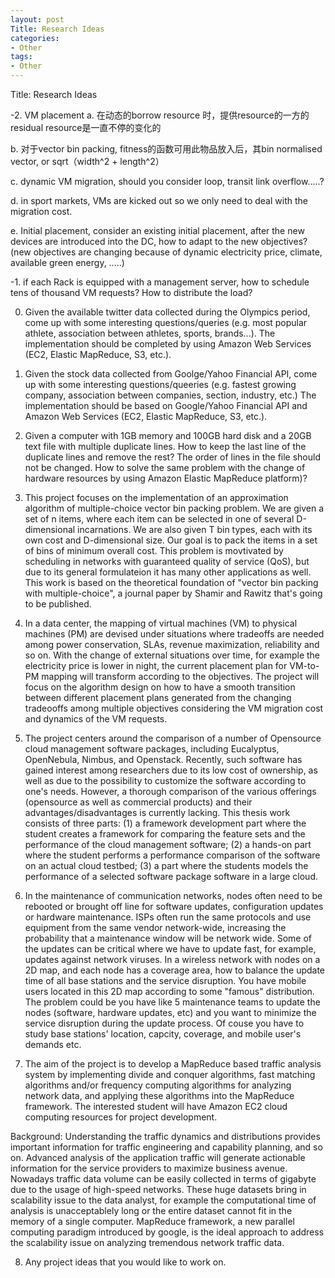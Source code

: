 ```yaml
---
layout: post
Title: Research Ideas
categories:
- Other
tags:
- Other
---
```


Title: Research Ideas

 -2. VM placement a. 在动态的borrow resource 时，提供resource的一方的residual resource是一直不停的变化的 

b. 对于vector bin packing, fitness的函数可用此物品放入后，其bin normalised vector, or sqrt（width^2 + length^2）

c. dynamic VM migration, should you consider loop, transit link overflow…..?

d. in sport markets, VMs are kicked out so we only need to deal with the migration cost.

e. Initial placement, consider an existing initial placement, after the new devices are introduced into the DC, how to adapt to the new objectives? (new objectives are changing because of dynamic electricity price, climate, available green energy, …..)

-1. if each Rack is equipped with a management server, how to schedule tens of thousand VM requests? How to distribute the load?

0. Given the available twitter data collected during the Olympics period, come up with some interesting questions/queries (e.g. most popular athlete, association between athletes, sports, brands...). The implementation should be completed by using Amazon Web Services (EC2, Elastic MapReduce, S3, etc.). 

1. Given the stock data collected from Goolge/Yahoo Financial API, come up with some interesting questions/queeries (e.g. fastest growing company, association between companies, section, industry, etc.) The implementation should be based on Google/Yahoo Financial API and Amazon Web Services (EC2, Elastic MapReduce, S3, etc.).

2. Given a computer with 1GB memory and 100GB hard disk and a 20GB text file with multiple duplicate lines. How to keep the last line of the duplicate lines and remove the rest? The order of lines in the file should not be changed. How to solve the same problem with the change of hardware resources by using Amazon Elastic MapReduce platform)?

3. This project focuses on the implementation of an approximation algorithm of multiple-choice vector bin packing problem. We are given a set of n items, where each item can be selected in one of several D-dimensional incarnations. We are also given T bin types, each with its own cost and D-dimensional size. Our goal is to pack the items in a set of bins of minimum overall cost. This problem is movtivated by scheduling in networks with guaranteed quality of service (QoS), but due to its general formulateion it has many other applications as well. This work is based on the theoretical foundation of &quot;vector bin packing with multiple-choice&quot;, a journal paper by Shamir and Rawitz that's going to be published. 

4. In a data center, the mapping of virtual machines (VM) to physical machines (PM) are devised under situations where tradeoffs are needed among power conservation, SLAs, revenue maximization, reliability and so on. With the change of external situations over time, for example the electricity price is lower in night, the current placement plan for VM-to-PM mapping will transform according to the objectives. The project will focus on the algorithm design on how to have a smooth transition between different placement plans generated from the changing tradeooffs among multiple objectives considering the VM migration cost and dynamics of the VM requests.

5. The project centers around the comparison of a number of Opensource cloud management software packages, including Eucalyptus, OpenNebula, Nimbus, and Openstack. Recently, such software has gained interest among researchers due to its low cost of ownership, as well as due to the possibility to customize the software according to one's needs. However, a thorough comparison of the various offerings (opensource as well as commercial products) and their advantages/disadvantages is currently lacking. This thesis work consists of three parts: (1) a framework development part where the student creates a framework for comparing the feature sets and the performance of the cloud management software; (2) a hands-on part where the student performs a performance comparison of the software on an actual cloud testbed; (3) a part where the students models the performance of a selected software package software in a large cloud.

6. In the maintenance of communication networks, nodes often need to be rebooted or brought off line for software updates, configuration updates or hardware maintenance. ISPs often run the same protocols and use equipment from the same vendor network-wide, increasing the probability that a maintenance window will be network wide. Some of the updates can be critical where we have to update fast, for example, updates against network viruses. In a wireless network with nodes on a 2D map, and each node has a coverage area, how to balance the update time of all base stations and the service disruption. You have mobile users located in this 2D map according to some &quot;famous&quot; distribution. The problem could be you have like 5 maintenance teams to update the nodes (software, hardware updates, etc) and you want to minimize the service disruption during the update process. Of couse you have to study base stations' location, capcity, coverage, and mobile user's demands etc.

7. The aim of the project is to develop a MapReduce based traffic analysis system by implementing divide and conquer algorithms, fast matching algorithms and/or frequency computing algorithms for analyzing network data, and applying these algorithms into the MapReduce framework. The interested student will have Amazon EC2 cloud computing resources for project development.

Background: Understanding the traffic dynamics and distributions provides important information for traffic engineering and capability planning, and so on. Advanced analysis of the application traffic will generate actionable information for the service providers to maximize business avenue. Nowadays traffic data volume can be easily collected in terms of gigabyte due to the usage of high-speed networks. These huge datasets bring in scalability issue to the data analyst, for example the computational time of analysis is unacceptablely long or the entire dataset cannot fit in the memory of a single computer. MapReduce framework, a new parallel computing paradigm introduced by google, is the ideal approach to address the scalability issue on analyzing tremendous network traffic data.

8. Any project ideas that you would like to work on.

